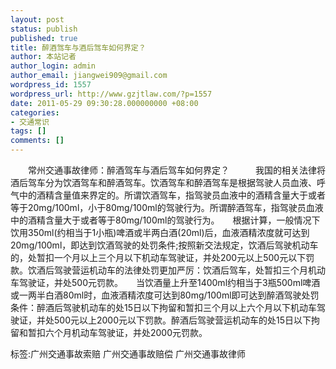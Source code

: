 ```yaml
---
layout: post
status: publish
published: true
title: 醉酒驾车与酒后驾车如何界定？
author: 本站记者
author_login: admin
author_email: jiangwei909@gmail.com
wordpress_id: 1557
wordpress_url: http://www.gzjtlaw.com/?p=1557
date: 2011-05-29 09:30:28.000000000 +08:00
categories:
- 交通常识
tags: []
comments: []
---
```

　　常州交通事故律师：醉酒驾车与酒后驾车如何界定？　　　我国的相关法律将酒后驾车分为饮酒驾车和醉酒驾车。饮酒驾车和醉酒驾车是根据驾驶人员血液、呼气中的酒精含量值来界定的。所谓饮酒驾车，指驾驶员血液中的酒精含量大于或者等于20mg&#47;100ml，小于80mg&#47;100ml的驾驶行为。所谓醉酒驾车，指驾驶员血液中的酒精含量大于或者等于80mg&#47;100ml的驾驶行为。　　根据计算，一般情况下饮用350ml(约相当于1小瓶)啤酒或半两白酒(20ml)后，血液酒精浓度就可达到20mg&#47;100ml，即达到饮酒驾驶的处罚条件;按照新交法规定，饮酒后驾驶机动车的，处暂扣一个月以上三个月以下机动车驾驶证，并处200元以上500元以下罚款。饮酒后驾驶营运机动车的法律处罚更加严厉：饮酒后驾车，处暂扣三个月机动车驾驶证，并处500元罚款。　　当饮酒量上升至1400ml约相当于3瓶500ml啤酒或一两半白酒80ml时，血液酒精浓度可达到80mg&#47;100ml即可达到醉酒驾驶处罚条件：醉酒后驾驶机动车的处15日以下拘留和暂扣三个月以上六个月以下机动车驾驶证，并处500元以上2000元以下罚款。醉酒后驾驶营运机动车的处15日以下拘留和暂扣六个月机动车驾驶证，并处2000元罚款。标签:广州交通事故索赔 广州交通事故赔偿 广州交通事故律师
